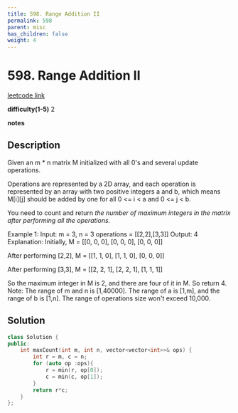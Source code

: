```yaml
---
title: 598. Range Addition II
permalink: 598
parent: misc
has_children: false
weight: 4
---
```

# 598. Range Addition II
[leetcode link](https://leetcode.com/problems/range-addition-ii/)

**difficulty(1-5)** 
2

**notes** 


## Description
Given an m * n matrix M initialized with all 0's and several update operations.

Operations are represented by a 2D array, and each operation is represented by an array with two positive integers a and b, which means M[i][j] should be added by one for all 0 <= i < a and 0 <= j < b.

You need to count and return *the number of maximum integers in the matrix after performing all the operations.*

Example 1:
Input: 
m = 3, n = 3
operations = [[2,2],[3,3]]
Output: 4
Explanation: 
Initially, M = 
[[0, 0, 0],
 [0, 0, 0],
 [0, 0, 0]]

After performing [2,2], M = 
[[1, 1, 0],
 [1, 1, 0],
 [0, 0, 0]]

After performing [3,3], M = 
[[2, 2, 1],
 [2, 2, 1],
 [1, 1, 1]]

So the maximum integer in M is 2, and there are four of it in M. So return 4.
Note:
The range of m and n is [1,40000].
The range of a is [1,m], and the range of b is [1,n].
The range of operations size won't exceed 10,000.

## Solution
```c++
class Solution {
public:
    int maxCount(int m, int n, vector<vector<int>>& ops) {
        int r = m, c = n;
        for (auto op :ops){
            r = min(r, op[0]);
            c = min(c, op[1]);
        }
        return r*c;
    }
};
``` 

<!-- 
Default label
{: .label }

Blue label
{: .label .label-blue }

Stable
{: .label .label-green }

New release
{: .label .label-purple }

Coming soon
{: .label .label-yellow }

Deprecated
{: .label .label-red } -->
